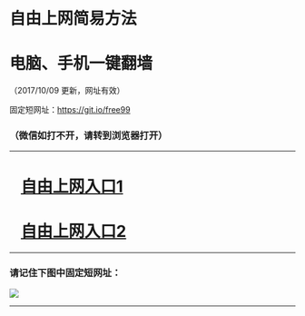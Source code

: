 ﻿# 自由上网简易方法

# 电脑、手机一键翻墙

（2017/10/09 更新，网址有效）

固定短网址：https://git.io/free99

### （微信如打不开，请转到浏览器打开）


***





# &nbsp;&nbsp; <a href="http://ft303806813.fwq-tz-1001.info/fwqtz01.html?t=100900121535 " target="_blank">自由上网入口1</a>
# &nbsp;&nbsp; <a href="http://ft3085730342.fwq-tz-1002.info/fwqtz02.html?t=100900122952 " target="_blank">自由上网入口2</a>
***

### 请记住下图中固定短网址：

<img src="https://s3-us-west-2.amazonaws.com/fwq-1001/yjfq-20170905okok.png" /> 


***


